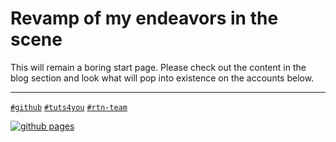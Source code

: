 # Revamp of my endeavors in the scene

This will remain a boring start page. Please check out the content in the blog section and look what will pop into existence on the accounts below.

---

[`#github`](https://github.com/0q51zke)
[`#tuts4you`](https://forum.tuts4you.com/profile/131950-0q51zke/)
[`#rtn-team`](https://www.rtn-team.cc/)

[![github pages](https://github.com/0q51zke/0q51zke.github.io/actions/workflows/gh-pages.yml/badge.svg)](https://github.com/0q51zke/0q51zke.github.io/actions/workflows/gh-pages.yml)